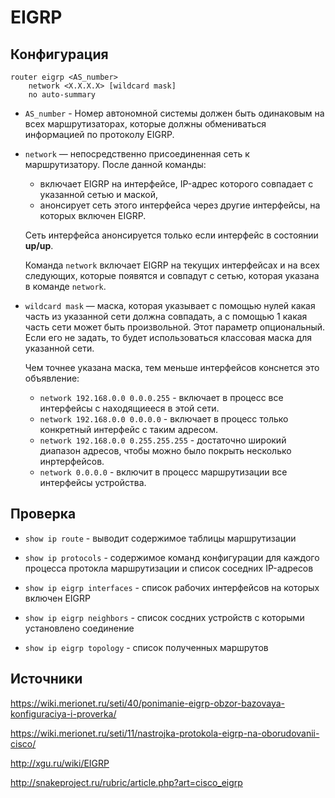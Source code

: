 # EIGRP





## Конфигурация

```
router eigrp <AS_number>
	network <X.X.X.X> [wildcard mask]
	no auto-summary
```

* `AS_number` - Номер автономной системы должен быть одинаковым на всех маршрутизаторах, которые должны обмениваться информацией по протоколу EIGRP.

* `network` — непосредственно присоединенная сеть к маршрутизатору. После данной команды:

  - включает EIGRP на интерфейсе, IP-адрес которого совпадает с указанной сетью и маской,
  - анонсирует сеть этого интерфейса через другие интерфейсы, на которых включен EIGRP.

  Сеть интерфейса анонсируется только если интерфейс в состоянии **up/up**.

  Команда `network` включает EIGRP на текущих интерфейсах и на всех следующих, которые появятся и совпадут с сетью, которая указана в команде `network`.

* `wildcard mask` — маска, которая указывает с помощью нулей какая часть из указанной сети должна совпадать, а с помощью 1 какая часть сети может быть произвольной. Этот параметр опциональный. Если его не задать, то будет использоваться классовая маска для указанной сети.

  Чем точнее указана маска, тем меньше интерфейсов конснется это объявление:

  * `network 192.168.0.0 0.0.0.255` - включает в процесс все интерфейсы с находящиееся в этой сети.
  * `network 192.168.0.0 0.0.0.0` - включает в процесс только конкретный интерфейс с таким адресом.
  * `network 192.168.0.0 0.255.255.255` - достаточно широкий диапазон адресов, чтобы можно было покрыть несколько инртерфейсов.
  * `network 0.0.0.0` - включит в процесс маршрутизации все интерфейсы устройства.





## Проверка

* `show ip route` - выводит содержимое таблицы маршрутизации
* `show ip protocols` - содержимое команд конфигурации для каждого процесса протокла маршрутизации и список соседних IP-адресов
* `show ip eigrp interfaces` - список рабочих интерфейсов на которых включен EIGRP

* `show ip eigrp neighbors` - список сосдних устройств с которыми установлено соединение
* `show ip eigrp topology` - список полученных маршрутов





## Источники

https://wiki.merionet.ru/seti/40/ponimanie-eigrp-obzor-bazovaya-konfiguraciya-i-proverka/

https://wiki.merionet.ru/seti/11/nastrojka-protokola-eigrp-na-oborudovanii-cisco/

http://xgu.ru/wiki/EIGRP

http://snakeproject.ru/rubric/article.php?art=cisco_eigrp